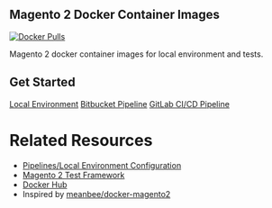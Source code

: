 ## Magento 2 Docker Container Images

[![Docker Pulls][ico-downloads]][link-dockerhub]

Magento 2 docker container images for local environment and tests.

## Get Started

[Local Environment](https://github.com/sashas777/magento-docker-pipelines/wiki/Docker-Local-Environment-For-A-New-Project)
[Bitbucket Pipeline](https://github.com/sashas777/magento-docker-pipelines/wiki/Bitbucket-Pipeline)
[GitLab CI/CD Pipeline](https://github.com/sashas777/magento-docker-pipelines/wiki/GitLab-CI-CD-Pipeline)

# Related Resources

- [Pipelines/Local Environment Configuration](https://github.com/sashas777/magento-docker-pipelines)
- [Magento 2 Test Framework](https://github.com/sashas777/magento2-testing-framework)
- [Docker Hub](https://hub.docker.com/r/sashas777/)
- Inspired by [meanbee/docker-magento2](https://github.com/meanbee/docker-magento2)

[ico-downloads]: https://img.shields.io/docker/pulls/sashas777/magento-php.svg?style=flat-square
[link-dockerhub]: https://hub.docker.com/r/sashas777/